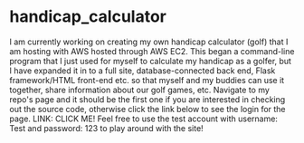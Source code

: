 # handicap_calculator
I am currently working on creating my own handicap calculator (golf) that I am hosting with AWS hosted through AWS EC2. This began a command-line program that I just used for myself to calculate my handicap as a golfer, but I have expanded it in to a full site, database-connected back end, Flask framework/HTML front-end etc. so that myself and my buddies can use it together, share information about our golf games, etc. Navigate to my repo's page and it should be the first one if you are interested in checking out the source code, otherwise click the link below to see the login for the page.
LINK: CLICK ME!
Feel free to use the test account with username: Test and password: 123 to play around with the site!
